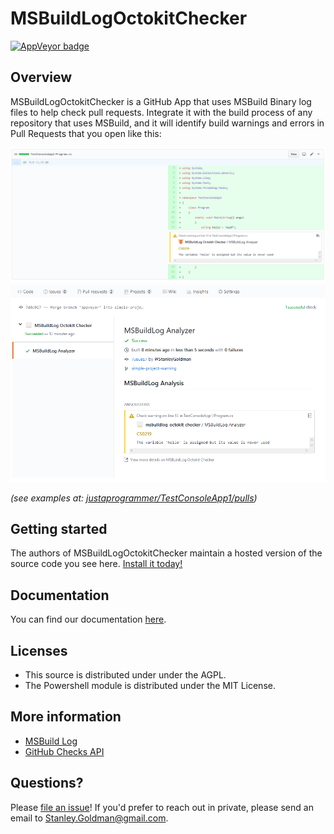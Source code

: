 # MSBuildLogOctokitChecker

<a href="https://ci.appveyor.com/project/JustAProgrammer/msbuildlogoctokitchecker">
  <img alt="AppVeyor badge" target="_blank"
       src="https://ci.appveyor.com/api/projects/status/github/justaprogrammer/MSBuildLogOctokitChecker?svg=true&branch=master" />
</a>

## Overview

MSBuildLogOctokitChecker is a GitHub App that uses MSBuild Binary log files to help check pull requests. Integrate it with the build process of any repository that uses MSBuild, and it will identify build warnings and errors in Pull Requests that you open like this:

<img src="./docs/images/testconsole1-warning-pr-changes.png">
<img src="./docs/images/testconsole1-warning-pr-check-runs.png">

_(see examples at: [justaprogrammer/TestConsoleApp1/pulls](https://github.com/justaprogrammer/TestConsoleApp1/pulls))_

## Getting started

The authors of MSBuildLogOctokitChecker maintain a hosted version of the source code you see here. [Install it today!](https://github.com/apps/MSBuildLogOctokitChecker)

## Documentation

You can find our documentation [here](docs/readme.md).

## Licenses
- This source is distributed under under the AGPL.
- The Powershell module is distributed under the MIT License.

## More information
- [MSBuild Log](http://msbuildlog.com/)
- [GitHub Checks API](https://developer.github.com/v3/checks/)

## Questions?

Please [file an issue](https://github.com/justaprogrammer/MSBuildLogOctokitChecker/issues/new/choose)! If you'd prefer to reach out in private, please send an email to Stanley.Goldman@gmail.com.
